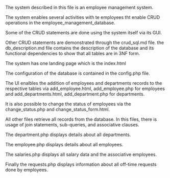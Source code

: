 The system described in this file is an employee management system. 

The system enables several activities with te employees tht enable CRUD operations
in the employee_management_database.

Some of the CRUD statements are done using the system itself via its GUI.

Other CRUD statements are demonstrated through the crud_sql.md file.
the db_description.md file contains the description of the database and its functional dependencies to show that all tables are in 3NF form.

The system has one landing page which is the index.html

The configuration of the database is contained in the config.php file.

The UI enalbles the addition of employees and departments records to the respective tables via add_employee.html, add_employee.php for employees and add_departments.html, add_department.php for departments.

It is also possible to change the status of employees via the change_status.php and change_status_form.html.

All other files retrieve  all records from the database. In this files, there is usage of join statements,
sub-queries, and associative clauses. 

 The department.php displays details about all departments.

 The employee.php displays details about all employees.

 The salaries.php displays all salary data and the associative employees.

 Finally the requests.php displays information about all off-time requests done by employees. 